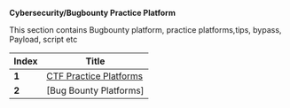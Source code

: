 **Cybersecurity/Bugbounty Practice Platform**

This section contains Bugbounty platform, practice platforms,tips, bypass, Payload, script etc

Index | Title
------| ------
**1** | [CTF Practice Platforms](/Bugbountycheetsheet/bugbountyplatform.md)
**2** | [Bug Bounty Platforms]
